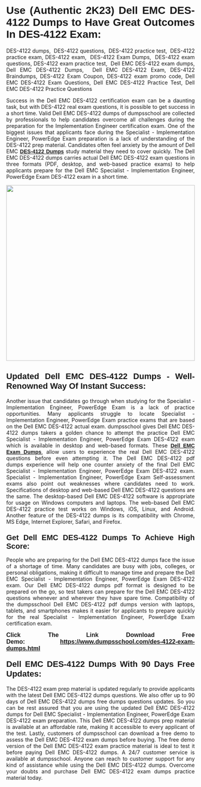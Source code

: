 
<h1 style="text-align: justify;"><strong><span style="font-family:Verdana,Geneva,sans-serif;">Use (Authentic 2K23) Dell EMC DES-4122 Dumps to Have Great Outcomes In DES-4122 Exam:</span></strong></h1>

<p style="text-align: justify;">DES-4122 dumps,  DES-4122 questions,  DES-4122 practice test,  DES-4122 practice exam, DES-4122 exam,  DES-4122 Exam Dumps,  DES-4122 exam questions, DES-4122 exam practice test,  Dell EMC DES-4122 exam dumps, Dell EMC DES-4122 Dumps,  Dell EMC DES-4122 Exam, DES-4122 Braindumps, DES-4122 Exam Coupon, DES-4122 exam promo code, Dell EMC DES-4122 Exam Questions, Dell EMC DES-4122 Practice Test, Dell EMC DES-4122 Practice Questions</p>

<p style="text-align: justify;">Success in the Dell EMC DES-4122 certification exam can be a daunting task, but with DES-4122 real exam questions, it is possible to get success in a short time. Valid Dell EMC DES-4122 dumps of dumpsschool are collected by professionals to help candidates overcome all challenges during the preparation for the Implementation Engineer certification exam. One of the biggest issues that applicants face during the Specialist - Implementation Engineer, PowerEdge Exam preparation is a lack of understanding of the DES-4122 prep material. Candidates often feel anxiety by the amount of Dell EMC <a href="https://www.dumpsschool.com/des-4122-exam-dumps.html"><span style="font-family:Verdana,Geneva,sans-serif;"><strong>DES-4122 Dumps</strong></span></a> study material they need to cover quickly. The Dell EMC DES-4122 dumps carries actual Dell EMC DES-4122 exam questions in three formats (PDF, desktop, and web-based practice exams) to help applicants prepare for the Dell EMC Specialist - Implementation Engineer, PowerEdge Exam DES-4122 exam in a short time.</p>

<p style="text-align: justify;"><a href="https://www.dumpsschool.com/des-4122-exam-dumps.html"><img alt="" src="https://lh3.googleusercontent.com/pw/AL9nZEXTnx-h3VAwmQ42NpyJBmUK-fANKF8vsH2hymHVf8ycIwJ47iI4Qn_pkCv8nx_DV5UvAc8WAssduHJKtvkHIPf8d8IQFAZC6offZ_lfhXQ5UUBSi1Ff8m31hLznjs03QyiSesC6U3Rcr4jLl4JRY5US=w904-h513-no" style="width: 100%; height: 470px;" /></a></p>

<h2 style="text-align: justify;"><strong><span style="font-size:22px;"><span style="font-family:Verdana,Geneva,sans-serif;">Updated Dell EMC DES-4122 Dumps - Well-Renowned Way Of Instant Success:</span></span></strong></h2>

<p style="text-align: justify;">Another issue that candidates go through when studying for the Specialist - Implementation Engineer, PowerEdge Exam is a lack of practice opportunities. Many applicants struggle to locate Specialist - Implementation Engineer, PowerEdge Exam practice exams that are based on the Dell EMC DES-4122 actual exam. dumpsschool gives Dell EMC DES-4122 dumps takers a golden chance to attempt the practice Dell EMC Specialist - Implementation Engineer, PowerEdge Exam DES-4122 exam which is available in desktop and web-based formats. These <a href="https://www.dumpsschool.com/dell-emc-braindumps.html"><span style="font-family:Verdana,Geneva,sans-serif;"><strong>Dell EMC Exam Dumps</strong></span></a>, allow users to experience the real Dell EMC DES-4122 questions before even attempting it. The Dell EMC DES-4122 pdf dumps experience will help one counter anxiety of the final Dell EMC Specialist - Implementation Engineer, PowerEdge Exam DES-4122 exam. Specialist - Implementation Engineer, PowerEdge Exam Self-assessment exams also point out weaknesses where candidates need to work. Specifications of desktop and web-based Dell EMC DES-4122 questions are the same. The desktop-based Dell EMC DES-4122 software is appropriate for usage on Windows computers and laptops. The web-based Dell EMC DES-4122 practice test works on Windows, iOS, Linux, and Android. Another feature of the DES-4122 dumps is its compatibility with Chrome, MS Edge, Internet Explorer, Safari, and Firefox.</p>

<h3 style="text-align: justify;"><strong><span style="font-size:20px;"><span style="font-family:Verdana,Geneva,sans-serif;">Get Dell EMC DES-4122 Dumps To Achieve High Score:</span></span></strong></h3>

<p style="text-align: justify;">People who are preparing for the Dell EMC DES-4122 dumps face the issue of a shortage of time. Many candidates are busy with jobs, colleges, or personal obligations, making it difficult to manage time and prepare the Dell EMC Specialist - Implementation Engineer, PowerEdge Exam DES-4122 exam. Our Dell EMC DES-4122 dumps pdf format is designed to be prepared on the go, so test takers can prepare for the Dell EMC DES-4122 questions whenever and wherever they have spare time. Compatibility of the dumpsschool Dell EMC DES-4122 pdf dumps version with laptops, tablets, and smartphones makes it easier for applicants to prepare quickly for the real Specialist - Implementation Engineer, PowerEdge Exam certification exam.</p>

<p style="text-align: justify;"><strong><span style="font-size:16px;"><span style="font-family:Verdana,Geneva,sans-serif;">Click The Link Download Free Demo:</span></span></strong> <strong><span style="font-size:16px;"><span style="font-family:Verdana,Geneva,sans-serif;"><a href="https://www.dumpsschool.com/des-4122-exam-dumps.html">https://www.dumpsschool.com/des-4122-exam-dumps.html</a></span></span></strong></p>

<h4 style="text-align: justify;"><strong><span style="font-size:22px;"><span style="font-family:Verdana,Geneva,sans-serif;">Dell EMC DES-4122 Dumps With 90 Days Free Updates:</span></span></strong></h4>

<p style="text-align: justify;">The DES-4122 exam prep material is updated regularly to provide applicants with the latest Dell EMC DES-4122 dumps questions. We also offer up to 90 days of Dell EMC DES-4122 dumps free dumps questions updates. So you can be rest assured that you are using the updated Dell EMC DES-4122 dumps for Dell EMC Specialist - Implementation Engineer, PowerEdge Exam DES-4122 exam preparation. This Dell EMC DES-4122 dumps prep material is available at an affordable rate, making it accessible to every applicant of the test. Lastly, customers of dumpsschool can download a free demo to assess the Dell EMC DES-4122 exam dumps before buying. The free demo version of the Dell EMC DES-4122 exam practice material is ideal to test it before paying Dell EMC DES-4122 dumps. A 24/7 customer service is available at dumpsschool. Anyone can reach to customer support for any kind of assistance while using the Dell EMC DES-4122 dumps. Overcome your doubts and purchase Dell EMC DES-4122 exam dumps practice material today.</p>
